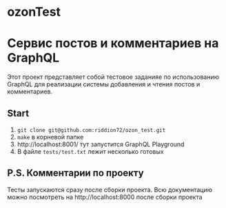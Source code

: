 # ozonTest

# Сервис постов и комментариев на GraphQL

Этот проект представляет собой тестовое заданияе по использованию GraphQL для реализации системы добавления и чтения постов и комментариев.

## Start
1. `git clone git@github.com:riddion72/ozon_test.git`
2. `make` в корневой папке 
3. http://localhost:8001/ тут запустится GraphQL Playground
4. В файле `tests/test.txt` лежит несколько готовых  

## P.S. Комментарии по проекту
Тесты запускаются сразу после сборки проекта.
Всю документацию можно посмотреть на http://localhost:8000 после сборки проекта